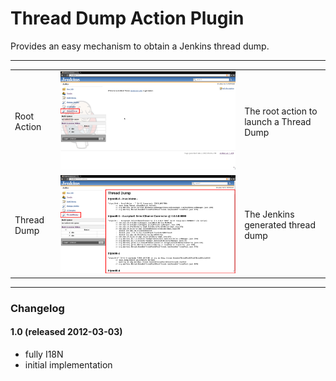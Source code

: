 # Thread Dump Action Plugin

Provides an easy mechanism to obtain a Jenkins thread dump.

  

------------------------------------------------------------------------

  

|             |                                                                                                                                         |                                         |
|-------------|-----------------------------------------------------------------------------------------------------------------------------------------|-----------------------------------------|
| Root Action | ![](docs/images/screenshot-action-1.0.png)      | The root action to launch a Thread Dump |
| Thread Dump | ![](docs/images/screenshot-thread-dump-1.0.png) | The Jenkins generated thread dump       |

  

------------------------------------------------------------------------

  

### Changelog

#### 1.0 (released 2012-03-03)

-   fully I18N
-   initial implementation
